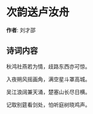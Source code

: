 # 次韵送卢汝舟

**作者**: 刘才邵

## 诗词内容

秋鸿社燕若为情，歧路东西亦可惊。

入夜朔风摇画角，满空星斗罩高城。

吴江浪阔兼天涌，楚塞山长尽日横。

记取别筵看剑处，怕听庭树晓鸡声。

